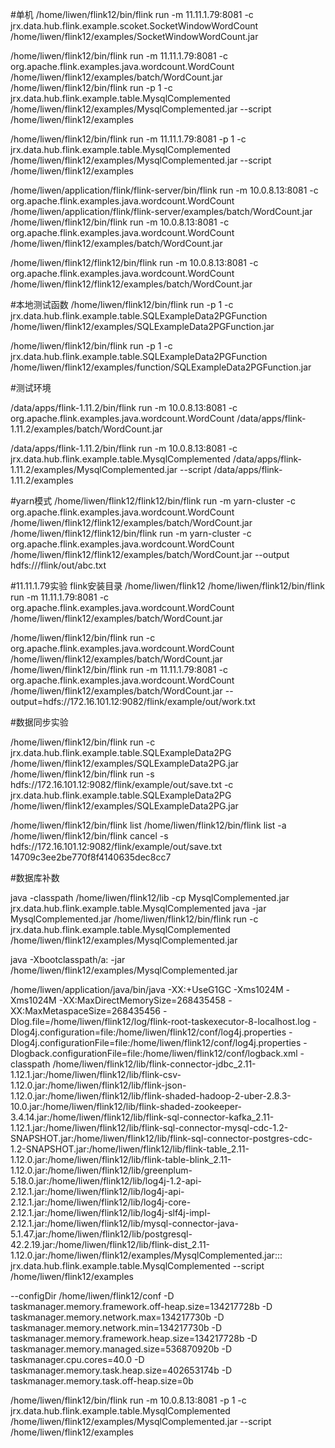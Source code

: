 
#单机
/home/liwen/flink12/bin/flink run -m 11.11.1.79:8081  -c jrx.data.hub.flink.example.scoket.SocketWindowWordCount  /home/liwen/flink12/examples/SocketWindowWordCount.jar 


/home/liwen/flink12/bin/flink run -m 11.11.1.79:8081  -c org.apache.flink.examples.java.wordcount.WordCount  /home/liwen/flink12/examples/batch/WordCount.jar 
 /home/liwen/flink12/bin/flink run    -p 1   -c jrx.data.hub.flink.example.table.MysqlComplemented  /home/liwen/flink12/examples/MysqlComplemented.jar   --script /home/liwen/flink12/examples

 /home/liwen/flink12/bin/flink run -m 11.11.1.79:8081    -p 1   -c jrx.data.hub.flink.example.table.MysqlComplemented  /home/liwen/flink12/examples/MysqlComplemented.jar   --script /home/liwen/flink12/examples
 
 /home/liwen/application/flink/flink-server/bin/flink run -m 10.0.8.13:8081  -c org.apache.flink.examples.java.wordcount.WordCount  /home/liwen/application/flink/flink-server/examples/batch/WordCount.jar 
/home/liwen/flink12/bin/flink run -m 10.0.8.13:8081  -c org.apache.flink.examples.java.wordcount.WordCount  /home/liwen/flink12/examples/batch/WordCount.jar 

/home/liwen/flink12/flink12/bin/flink run -m 10.0.8.13:8081  -c org.apache.flink.examples.java.wordcount.WordCount  /home/liwen/flink12/flink12/examples/batch/WordCount.jar 

#本地测试函数
 /home/liwen/flink12/bin/flink run    -p 1   -c jrx.data.hub.flink.example.table.SQLExampleData2PGFunction  /home/liwen/flink12/examples/SQLExampleData2PGFunction.jar

 /home/liwen/flink12/bin/flink run    -p 1   -c jrx.data.hub.flink.example.table.SQLExampleData2PGFunction  /home/liwen/flink12/examples/function/SQLExampleData2PGFunction.jar


#测试环境

/data/apps/flink-1.11.2/bin/flink run -m 10.0.8.13:8081  -c org.apache.flink.examples.java.wordcount.WordCount  /data/apps/flink-1.11.2/examples/batch/WordCount.jar 


/data/apps/flink-1.11.2/bin/flink run -m 10.0.8.13:8081   -c jrx.data.hub.flink.example.table.MysqlComplemented  /data/apps/flink-1.11.2/examples/MysqlComplemented.jar   --script /data/apps/flink-1.11.2/examples



#yarn模式
/home/liwen/flink12/flink12/bin/flink run   -m yarn-cluster   -c org.apache.flink.examples.java.wordcount.WordCount  /home/liwen/flink12/flink12/examples/batch/WordCount.jar 
/home/liwen/flink12/flink12/bin/flink run   -m yarn-cluster   -c org.apache.flink.examples.java.wordcount.WordCount  /home/liwen/flink12/flink12/examples/batch/WordCount.jar  --output hdfs:///flink/out/abc.txt


#11.11.1.79实验
flink安装目录  /home/liwen/flink12
/home/liwen/flink12/bin/flink run -m 11.11.1.79:8081    -c org.apache.flink.examples.java.wordcount.WordCount  /home/liwen/flink12/examples/batch/WordCount.jar  


/home/liwen/flink12/bin/flink run    -c org.apache.flink.examples.java.wordcount.WordCount  /home/liwen/flink12/examples/batch/WordCount.jar  
/home/liwen/flink12/bin/flink run -m 11.11.1.79:8081    -c org.apache.flink.examples.java.wordcount.WordCount  /home/liwen/flink12/examples/batch/WordCount.jar --output=hdfs://172.16.101.12:9082/flink/example/out/work.txt

#数据同步实验

/home/liwen/flink12/bin/flink run     -c jrx.data.hub.flink.example.table.SQLExampleData2PG   /home/liwen/flink12/examples/SQLExampleData2PG.jar  
/home/liwen/flink12/bin/flink run  -s hdfs://172.16.101.12:9082/flink/example/out/save.txt   -c jrx.data.hub.flink.example.table.SQLExampleData2PG   /home/liwen/flink12/examples/SQLExampleData2PG.jar  



/home/liwen/flink12/bin/flink list 
  /home/liwen/flink12/bin/flink list -a
  /home/liwen/flink12/bin/flink cancel -s hdfs://172.16.101.12:9082/flink/example/out/save.txt 14709c3ee2be770f8f4140635dec8cc7
  
  
#数据库补数


java -classpath  /home/liwen/flink12/lib  -cp MysqlComplemented.jar jrx.data.hub.flink.example.table.MysqlComplemented
java -jar MysqlComplemented.jar 
/home/liwen/flink12/bin/flink run     -c jrx.data.hub.flink.example.table.MysqlComplemented  /home/liwen/flink12/examples/MysqlComplemented.jar  


java -Xbootclasspath/a: -jar /home/liwen/flink12/examples/MysqlComplemented.jar  


/home/liwen/application/java/bin/java   -XX:+UseG1GC -Xms1024M -Xms1024M -XX:MaxDirectMemorySize=268435458 -XX:MaxMetaspaceSize=268435456 -Dlog.file=/home/liwen/flink12/log/flink-root-taskexecutor-8-localhost.log -Dlog4j.configuration=file:/home/liwen/flink12/conf/log4j.properties -Dlog4j.configurationFile=file:/home/liwen/flink12/conf/log4j.properties -Dlogback.configurationFile=file:/home/liwen/flink12/conf/logback.xml -classpath /home/liwen/flink12/lib/flink-connector-jdbc_2.11-1.12.1.jar:/home/liwen/flink12/lib/flink-csv-1.12.0.jar:/home/liwen/flink12/lib/flink-json-1.12.0.jar:/home/liwen/flink12/lib/flink-shaded-hadoop-2-uber-2.8.3-10.0.jar:/home/liwen/flink12/lib/flink-shaded-zookeeper-3.4.14.jar:/home/liwen/flink12/lib/flink-sql-connector-kafka_2.11-1.12.1.jar:/home/liwen/flink12/lib/flink-sql-connector-mysql-cdc-1.2-SNAPSHOT.jar:/home/liwen/flink12/lib/flink-sql-connector-postgres-cdc-1.2-SNAPSHOT.jar:/home/liwen/flink12/lib/flink-table_2.11-1.12.0.jar:/home/liwen/flink12/lib/flink-table-blink_2.11-1.12.0.jar:/home/liwen/flink12/lib/greenplum-5.18.0.jar:/home/liwen/flink12/lib/log4j-1.2-api-2.12.1.jar:/home/liwen/flink12/lib/log4j-api-2.12.1.jar:/home/liwen/flink12/lib/log4j-core-2.12.1.jar:/home/liwen/flink12/lib/log4j-slf4j-impl-2.12.1.jar:/home/liwen/flink12/lib/mysql-connector-java-5.1.47.jar:/home/liwen/flink12/lib/postgresql-42.2.19.jar:/home/liwen/flink12/lib/flink-dist_2.11-1.12.0.jar:/home/liwen/flink12/examples/MysqlComplemented.jar::: jrx.data.hub.flink.example.table.MysqlComplemented  --script /home/liwen/flink12/examples
 
 
 --configDir /home/liwen/flink12/conf -D taskmanager.memory.framework.off-heap.size=134217728b -D taskmanager.memory.network.max=134217730b -D taskmanager.memory.network.min=134217730b -D taskmanager.memory.framework.heap.size=134217728b -D taskmanager.memory.managed.size=536870920b -D taskmanager.cpu.cores=40.0 -D taskmanager.memory.task.heap.size=402653174b -D taskmanager.memory.task.off-heap.size=0b 
 
 
 
 /home/liwen/flink12/bin/flink run  -m 10.0.8.13:8081  -p 1   -c jrx.data.hub.flink.example.table.MysqlComplemented  /home/liwen/flink12/examples/MysqlComplemented.jar   --script /home/liwen/flink12/examples
